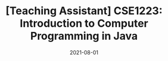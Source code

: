---
title: "[Teaching Assistant] CSE1223: Introduction to Computer Programming in Java"
collection: teaching
type: "Undergraduate course"
permalink: /teaching/osu-all-teaching
venue: "The Ohio State University, Department of Computer Science and Engineering"
date: 2021-08-01
location: "Columbus, OH"
---